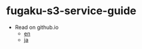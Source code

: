 # fugaku-s3-service-guide

* Read on github.io
  * [en](https://riken-rccs.github.io/fugaku-s3-service-guide/en/index.html)
  * [ja](https://riken-rccs.github.io/fugaku-s3-service-guide/ja/index.html)
